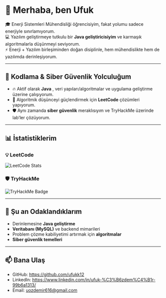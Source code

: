 # 👋 Merhaba, ben Ufuk

🎓 Enerji Sistemleri Mühendisliği öğrencisiyim, fakat yolumu sadece enerjiyle sınırlamıyorum.  
💻 Yazılım geliştirmeye tutkulu bir **Java geliştiricisiyim** ve karmaşık algoritmalarla düşünmeyi seviyorum.  
⚡ Enerji + Yazılım birleşiminden doğan disiplinle, hem mühendislikte hem de yazılımda derinleşiyorum.  

---

## 🚀 Kodlama & Siber Güvenlik Yolculuğum
- 🔥 Aktif olarak **Java** , veri yapıları/algoritmalar ve uygulama geliştirme üzerine çalışıyorum.  
- 🧩 Algoritmik düşünceyi güçlendirmek için **LeetCode** çözümleri yapıyorum.  
- 🛡️ Aynı zamanda **siber güvenlik** meraklısıyım ve TryHackMe üzerinde lab’ler çözüyorum.  

---

## 📊 İstatistiklerim

### 💡 LeetCode
![LeetCode Stats](https://leetcode.com/u/uufuk_1/)

### 🛡️ TryHackMe
![TryHackMe Badge](https://tryhackme.com/p/uufuk12)

---

## 🌱 Şu an Odaklandıklarım
- Derinlemesine **Java geliştirme**  
- **Veritabanı (MySQL)** ve backend mimarileri  
- Problem çözme kabiliyetimi artırmak için **algoritmalar**  
- **Siber güvenlik temelleri**  

---

## 📫 Bana Ulaş
- GitHub: https://github.com/ufukk12   
- LinkedIn: https://www.linkedin.com/in/ufuk-%C3%B6zdem%C4%B1r-99b6a1313/  
- Email: uozdemir616@gmail.com  
